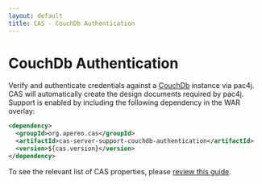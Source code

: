 ```yaml
---
layout: default
title: CAS - CouchDb Authentication
---
```


# CouchDb Authentication

Verify and authenticate credentials against a [CouchDb](http://couchdb.apache.org/) instance via pac4j. CAS will automatically create the design documents required by pac4j.
Support is enabled by including the following dependency in the WAR overlay:

```xml
<dependency>
  <groupId>org.apereo.cas</groupId>
  <artifactId>cas-server-support-couchdb-authentication</artifactId>
  <version>${cas.version}</version>
</dependency>
```

To see the relevant list of CAS properties,
please [review this guide](Configuration-Properties.html#couchdb-authentication).
